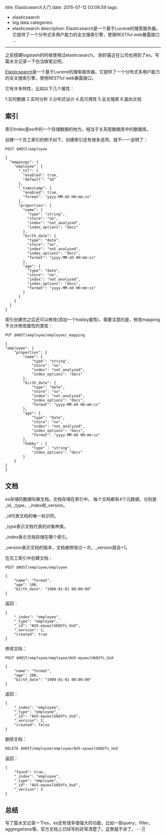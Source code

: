 title: Elasticsearch入门
date: 2015-07-12 03:06:59
tags: 
- elasticsearch
- big data
categories:
- elasticsearch
description: Elasticsearch是一个基于Lucene的搜索服务器。它提供了一个分布式多用户能力的全文搜索引擎，使用RESTful web暴露接口 ...

---------------

之前搭建logstash的时候使用过elasticsearch。 刚好最近在公司也用到了es，写篇水文记录一下也当做笔记吧。

[Elasticsearch](https://www.elastic.co/products/elasticsearch)是一个基于Lucene的搜索服务器。它提供了一个分布式多用户能力的全文搜索引擎，使用RESTful web暴露接口。

它有许多特性，比如以下几个属性：

1.实时数据 
2.实时分析
3.分布式设计
4.高可用性
5.全文搜索
6.面向文档

## 索引 ##

索引Index是es中的一个存储数据的地方。相当于关系型数据库中的数据库。

创建一个员工索引的例子如下，创建索引还有很多选项，就不一一说明了：

	POST $HOST/employee
    
    {
      "mappings": {
        "employee": {
          "_ttl": {
            "enabled": true,
            "default": "5d"
          },
          "_timestamp": {
            "enabled": true,
            "format": "yyyy-MM-dd HH:mm:ss"
          },
          "properties": {
            "name": {
              "type": "string",
              "store": "no",
              "index": "not_analyzed",
              "index_options": "docs"
            },
            "birth_date": {
              "type": "date",
              "store": "no",
              "index": "not_analyzed",
              "index_options": "docs",
              "format": "yyyy-MM-dd HH:mm:ss"
            },
            "age": {
              "type": "date",
              "store": "no",
              "index": "not_analyzed",
              "index_options": "docs",
              "format": "yyyy-MM-dd HH:mm:ss"
            }
          }
        }
      }
    }
    
索引创建完之后还可以修改(添加一个hobby属性)，需要注意的是，修改mapping不允许修改属性的类型：

	PUT $HOST/employee/employee/_mapping
    
    {
    "employee": {
        "properties": {
            "name": {
                "type": "string",
                "store": "no",
                "index": "not_analyzed",
                "index_options": "docs"
            },
            "birth_date": {
                "type": "date",
                "store": "no",
                "index": "not_analyzed",
                "index_options": "docs",
                "format": "yyyy-MM-dd HH:mm:ss"
            },
            "age": {
                "type": "date",
                "store": "no",
                "index": "not_analyzed",
                "index_options": "docs",
                "format": "yyyy-MM-dd HH:mm:ss"
            },
            "hobby" : {
            	"type" : "string",
                "index_options": "docs"
            }
		}
	}
	}

## 文档 ##

es存储的数据叫做文档，文档存储在索引中。 每个文档都有4个元数据，分别是_id, _type，_index和_version。

_id代表文档的唯一标识符。

_type表示文档代表的对象种类。

_index表示文档存储在哪个索引。

_version表示文档的版本，文档被修改过一次，_version就会+1。

在员工索引中创建文档：

	POST $HOST/employee/employee
    
    {
        "name": "format",
        "age": 100,
        "birth_date": "1900-01-01 00:00:00"
    }
    
返回：

    {
        "_index": "employee",
        "_type": "employee",
        "_id": "AU5-epuwslU6QVfs_UoX",
        "_version": 1,
        "created": true
	}
    
修改文档：

	POST $HOST/employee/employee/AU5-epuwslU6QVfs_UoX
    
    {
        "name": "format",
        "age": 200,
        "birth_date": "1900-01-01 00:00:00"
    }
    
返回：

	{
        "_index": "employee",
        "_type": "employee",
        "_id": "AU5-epuwslU6QVfs_UoX",
        "_version": 2,
        "created": false
	}
    
删除文档：

	DELETE $HOST/employee/employee/AU5-epuwslU6QVfs_UoX
    
返回：

    {
        "found": true,
        "_index": "employee",
        "_type": "employee",
        "_id": "AU5-epuwslU6QVfs_UoX",
        "_version": 3
    }
    
## 总结 ##

写了篇水文记录一下es，es还有很多很强大的功能，比如一些query，filter，aggregations等。官方文档上已经写的非常清楚了。这里就不讲了。  - -||
